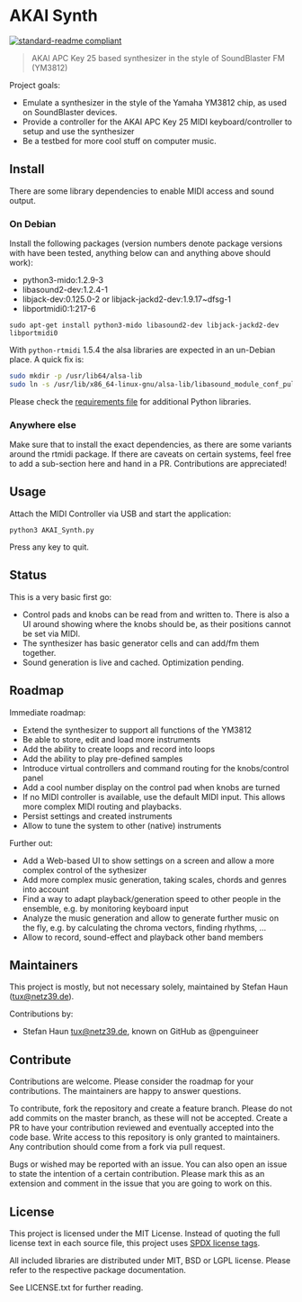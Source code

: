# AKAI Synth

[![standard-readme compliant](https://img.shields.io/badge/readme%20style-standard-brightgreen.svg?style=flat-square)](https://github.com/RichardLitt/standard-readme)

> AKAI APC Key 25 based synthesizer in the style of SoundBlaster FM (YM3812)

Project goals:

* Emulate a synthesizer in the style of the Yamaha YM3812 chip, as used on SoundBlaster devices.
* Provide a controller for the AKAI APC Key 25 MIDI keyboard/controller to setup and use the synthesizer
* Be a testbed for more cool stuff on computer music.

## Install

There are some library dependencies to enable MIDI access and sound output.

### On Debian 

Install the following packages (version numbers denote package versions with have been tested, anything below can and anything above should work):
* python3-mido:1.2.9-3
* libasound2-dev:1.2.4-1
* libjack-dev:0.125.0-2 or libjack-jackd2-dev:1.9.17~dfsg-1
* libportmidi0:1:217-6

```
sudo apt-get install python3-mido libasound2-dev libjack-jackd2-dev libportmidi0
```

With `python-rtmidi` 1.5.4 the alsa libraries are expected in an un-Debian place. A quick fix is:

```bash
sudo mkdir -p /usr/lib64/alsa-lib
sudo ln -s /usr/lib/x86_64-linux-gnu/alsa-lib/libasound_module_conf_pulse.so /usr/lib64/alsa-lib/
```

Please check the [requirements file](requirements.txt) for additional Python libraries. 

### Anywhere else

Make sure that to install the exact dependencies, as there are some variants around the rtmidi package. If there are caveats on certain systems, feel free to add a sub-section here and hand in a PR. Contributions are appreciated!

## Usage

Attach the MIDI Controller via USB and start the application:

```
python3 AKAI_Synth.py
```

Press any key to quit.

## Status
This is a very basic first go:
* Control pads and knobs can be read from and written to. There is also a UI around showing where the knobs should be, as their positions cannot be set via MIDI.
* The synthesizer has basic generator cells and can add/fm them together.
* Sound generation is live and cached. Optimization pending.


## Roadmap
Immediate roadmap:
* Extend the synthesizer to support all functions of the YM3812
* Be able to store, edit and load more instruments
* Add the ability to create loops and record into loops
* Add the ability to play pre-defined samples
* Introduce virtual controllers and command routing for the knobs/control panel
* Add a cool number display on the control pad when knobs are turned
* If no MIDI controller is available, use the default MIDI input. This allows more complex MIDI routing and playbacks.
* Persist settings and created instruments
* Allow to tune the system to other (native) instruments

Further out:
* Add a Web-based UI to show settings on a screen and allow a more complex control of the sythesizer
* Add more complex music generation, taking scales, chords and genres into account
* Find a way to adapt playback/generation speed to other people in the ensemble, e.g. by monitoring keyboard input
* Analyze the music generation and allow to generate further music on the fly, e.g. by calculating the chroma vectors, finding rhythms, …
* Allow to record, sound-effect and playback other band members

## Maintainers
This project is mostly, but not necessary solely, maintained by Stefan Haun (<tux@netz39.de>).

Contributions by:
* Stefan Haun <tux@netz39.de>, known on GitHub as @penguineer

## Contribute
Contributions are welcome. Please consider the roadmap for your contributions. The maintainers are happy to answer questions.

To contribute, fork the repository and create a feature branch. Please do not add commits on the master branch, as these will not be accepted. Create a PR to have your contribution reviewed and eventually accepted into the code base. Write access to this repository is only granted to maintainers. Any contribution should come from a fork via pull request.

Bugs or wished may be reported with an issue. You can also open an issue to state the intention of a certain contribution. Please mark this as an extension and comment in the issue that you are going to work on this.

## License

This project is licensed under the MIT License.
Instead of quoting the full license text in each source file, this project uses [SPDX license tags](https://spdx.org/).

All included libraries are distributed under MIT, BSD or LGPL license. Please refer to the respective package documentation.

See LICENSE.txt for further reading.
